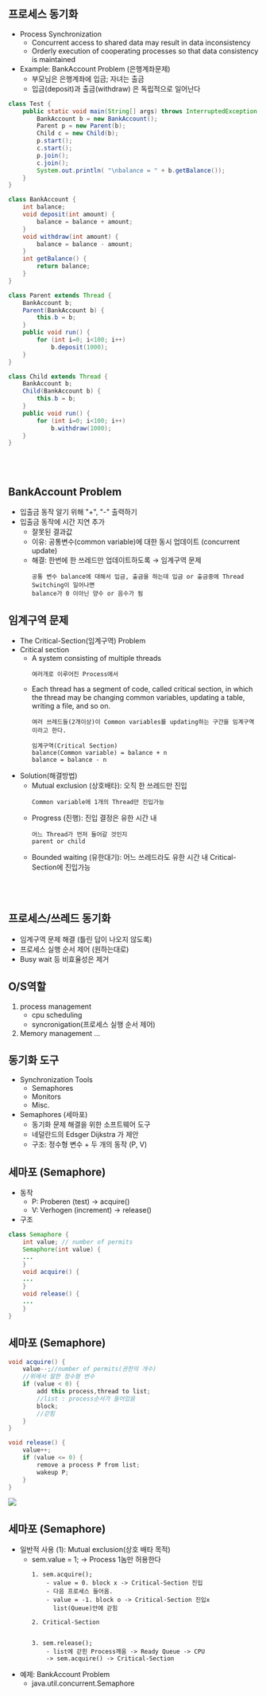 ## 프로세스 동기화
- Process Synchronization
  - Concurrent access to shared data may result in data
inconsistency
  - Orderly execution of cooperating processes so that data
consistency is maintained
- Example: BankAccount Problem (은행계좌문제)
  - 부모님은 은행계좌에 입금; 자녀는 출금
  - 입금(deposit)과 출금(withdraw) 은 독립적으로 일어난다

``` java
class Test {
    public static void main(String[] args) throws InterruptedException {
        BankAccount b = new BankAccount();
        Parent p = new Parent(b);
        Child c = new Child(b);
        p.start();
        c.start();
        p.join();
        c.join();
        System.out.println( "\nbalance = " + b.getBalance());
    }
}

class BankAccount {
    int balance;
    void deposit(int amount) {
        balance = balance + amount;
    }
    void withdraw(int amount) {
        balance = balance - amount;
    }
    int getBalance() {
        return balance;
    }
}

class Parent extends Thread {
    BankAccount b;
    Parent(BankAccount b) {
        this.b = b;
    }
    public void run() {
        for (int i=0; i<100; i++)
            b.deposit(1000);
    }
}

class Child extends Thread {
    BankAccount b;
    Child(BankAccount b) {
        this.b = b;
    }
    public void run() {
        for (int i=0; i<100; i++)
            b.withdraw(1000);
    }
} 
```
</br></br>

## BankAccount Problem
- 입출금 동작 알기 위해 "+", "-" 출력하기
- 입출금 동작에 시간 지연 추가
  - 잘못된 결과값
  - 이유: 공통변수(common variable)에 대한 동시 업데이트 (concurrent update) 
  - 해결: 한번에 한 쓰레드만 업데이트하도록 → 임계구역 문제
    ```
    공통 변수 balance에 대해서 입금, 출금을 하는데 입금 or 출금중에 Thread Switching이 일어나면
    balance가 0 이아닌 양수 or 음수가 됨
    ```


## 임계구역 문제
- The Critical-Section(임계구역) Problem
- Critical section
  - A system consisting of multiple threads
    ```
    여러개로 이루어진 Process에서
    ```
  - Each thread has a segment of code, called critical section, in which the thread may be changing common variables, updating a table, writing a file, and so on.
    ```
    여러 쓰레드들(2개이상)이 Common variables를 updating하는 구간을 임계구역이라고 한다. 

    임계구역(Critical Section)
    balance(Common variable) = balance + n
    balance = balance - n
    ```
- Solution(해결방법)
  - Mutual exclusion (상호배타): 오직 한 쓰레드만 진입
    ```
    Common variable에 1개의 Thread만 진입가능
    ```
  - Progress (진행): 진입 결정은 유한 시간 내
    ```
    어느 Thread가 먼저 들어갈 것인지
    parent or child
    ```
  - Bounded waiting (유한대기): 어느 쓰레드라도 유한 시간 내 Critical-Section에 진입가능

</br></br>

## 프로세스/쓰레드 동기화
- 임계구역 문제 해결 (틀린 답이 나오지 않도록)
- 프로세스 실행 순서 제어 (원하는대로)
- Busy wait 등 비효율성은 제거


## O/S역할
1. process management
   - cpu scheduling
   - syncronigation(프로세스 실행 순서 제어)
2. Memory management
...


## 동기화 도구
- Synchronization Tools
   - Semaphores
   - Monitors
   - Misc.
- Semaphores (세마포)
   - 동기화 문제 해결을 위한 소프트웨어 도구
   - 네덜란드의 Edsger Dijkstra 가 제안
   - 구조: 정수형 변수 + 두 개의 동작 (P, V)


## 세마포 (Semaphore)
- 동작
   - P: Proberen (test) → acquire() 
   - V: Verhogen (increment) → release()
- 구조
``` java
class Semaphore {
    int value; // number of permits
    Semaphore(int value) {
    ... 
    }
    void acquire() {
    ... 
    }
    void release() {
    ... 
    }
}
```


## 세마포 (Semaphore)
``` java
void acquire() {
    value--;//number of permits(권한의 개수)
    //위에서 말한 정수형 변수
    if (value < 0) {
        add this process,thread to list;
        //list : process순서가 들어있음
        block;
        //갇힘
    }
}

void release() {
    value++;
    if (value <= 0) {
        remove a process P from list;
        wakeup P;
    }
}
```
![](./image/semaphore.jpg)


## 세마포 (Semaphore)
- 일반적 사용 (1): Mutual exclusion(상호 배타 목적)
  - sem.value = 1; -> Process 1놈만 허용한다 
    ```
    1. sem.acquire();
        - value = 0. block x -> Critical-Section 진입
        - 다음 프로세스 들어옴. 
        - value = -1. block o -> Critical-Section 진입x
          list(Queue)안에 갇힘

    2. Critical-Section

    
    3. sem.release();
        - list에 갇힌 Process깨움 -> Ready Queue -> CPU
        -> sem.acquire() -> Critical-Section

    ```
- 예제: BankAccount Problem
  - java.util.concurrent.Semaphore

